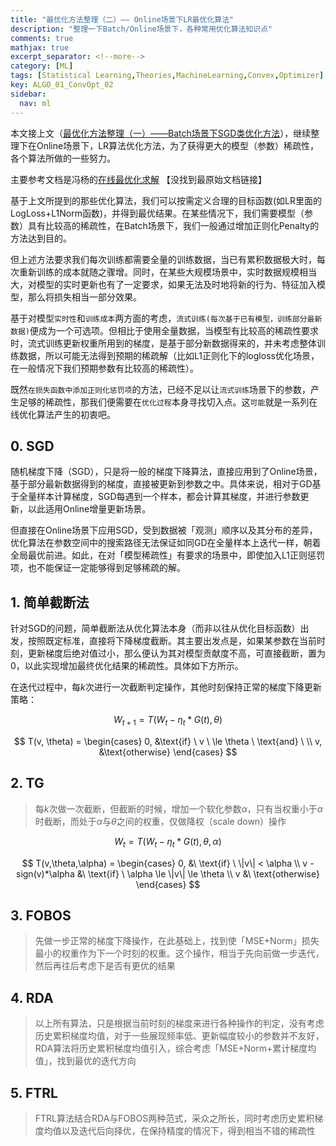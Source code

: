 ```yaml
---
title: "最优化方法整理（二）—— Online场景下LR最优化算法"
description: "整理一下Batch/Online场景下，各种常用优化算法知识点"
comments: true
mathjax: true
excerpt_separator: <!--more-->
category: [ML]
tags: [Statistical Learning,Theories,MachineLearning,Convex,Optimizer]
key: ALGO_01_ConvOpt_02
sidebar:
  nav: ml
---
```


本文接上文（[最优化方法整理（一）——Batch场景下SGD类优化方法](http://libingchen.me/ml/2018/12/03/Algorithms-1-Convex-Optimizers-01.html)），继续整理下在Online场景下，LR算法优化方法，为了获得更大的模型（参数）稀疏性，各个算法所做的一些努力。

主要参考文档是冯杨的[在线最优化求解](http://dongzebo.com/2019/07/19/%E5%9C%A8%E7%BA%BF%E6%9C%80%E4%BC%98%E5%8C%96%E6%B1%82%E8%A7%A3-Online-Optimization-%E5%86%AF%E6%89%AC/) 【没找到最原始文档链接】

<!--more-->

基于上文所提到的那些优化算法，我们可以按需定义合理的目标函数(如LR里面的LogLoss+L1Norm函数)，并得到最优结果。在某些情况下，我们需要模型（参数）具有比较高的稀疏性，在Batch场景下，我们一般通过增加正则化Penalty的方法达到目的。 

但上述方法要求我们每次训练都需要全量的训练数据，当已有累积数据极大时，每次重新训练的成本就随之骤增。同时，在某些大规模场景中，实时数据规模相当大，对模型的实时更新也有了一定要求，如果无法及时地将新的行为、特征加入模型，那么将损失相当一部分效果。

基于对模型`实时性`和`训练成本`两方面的考虑，`流式训练(每次基于已有模型，训练部分最新数据)`便成为一个可选项。但相比于使用全量数据，当模型有比较高的稀疏性要求时，流式训练更新权重所用到的梯度，是基于部分新数据得来的，并未考虑整体训练数据，所以可能无法得到预期的稀疏解（比如L1正则化下的logloss优化场景，在一般情况下我们预期参数有比较高的稀疏性）。

既然`在损失函数中添加正则化惩罚项`的方法，已经不足以让`流式训练`场景下的参数，产生足够的稀疏性，那我们便需要在`优化过程`本身寻找切入点。这`可能`就是一系列在线优化算法产生的初衷吧。

## 0. SGD

随机梯度下降（SGD），只是将一般的梯度下降算法，直接应用到了Online场景，基于部分最新数据得到的梯度，直接被更新到参数之中。具体来说，相对于GD基于全量样本计算梯度，SGD每遇到一个样本，都会计算其梯度，并进行参数更新，以此适用Online增量更新场景。

但直接在Online场景下应用SGD，受到数据被「观测」顺序以及其分布的差异，优化算法在参数空间中的搜索路径无法保证如同GD在全量样本上迭代一样，朝着全局最优前进。如此，在对「模型稀疏性」有要求的场景中，即使加入L1正则惩罚项，也不能保证一定能够得到足够稀疏的解。

## 1. 简单截断法

针对SGD的问题，简单截断法从优化算法本身（而非以往从优化目标函数）出发，按照既定标准，直接将下降梯度截断。其主要出发点是，如果某参数在当前时刻，更新梯度后绝对值过小，那么便认为其对模型贡献度不高，可直接截断，置为0，以此实现增加最终优化结果的稀疏性。具体如下方所示。

在迭代过程中，每$k$次进行一次截断判定操作，其他时刻保持正常的梯度下降更新策略：

$$
W_{t+1} = T(W_{t} - \eta_{t} * G(t), \theta)
$$

$$
T(v, \theta) = 
\begin{cases} 
0, &\text{if} \ v \ \le \theta  \ \text{and} \  \\
v, &\text{otherwise}
\end{cases}
$$

## 2. TG

> 每$k$次做一次截断，但截断的时候，增加一个软化参数$\alpha$，只有当权重小于$\alpha$时截断，而处于$\alpha$与$\theta$之间的权重，仅做降权（scale down）操作


$$
W_{t} = T(W_{t} - \eta_{t} * G(t), \theta, \alpha)
$$

$$
T(v,\theta,\alpha) = 
\begin{cases}
0, &\ \text{if} \ \|v\| < \alpha \\
v - sign(v)*\alpha &\ \text{if} \ \alpha \le \|v\| \le \theta \\
v &\ \text{otherwise}
\end{cases}
$$

## 3. FOBOS

> 先做一步正常的梯度下降操作，在此基础上，找到使「MSE+Norm」损失最小的权重作为下一个时刻的权重。这个操作，相当于先向前做一步迭代，然后再往后考虑下是否有更优的结果

## 4. RDA

> 以上所有算法，只是根据当前时刻的梯度来进行各种操作的判定，没有考虑历史累积梯度均值，对于一些展现频率低、更新幅度较小的参数并不友好，RDA算法将历史累积梯度均值引入，综合考虑「MSE+Norm+累计梯度均值」，找到最优的迭代方向

## 5. FTRL

> FTRL算法结合RDA与FOBOS两种范式，采众之所长，同时考虑历史累积梯度均值以及迭代后向择优，在保持精度的情况下，得到相当不错的稀疏性
